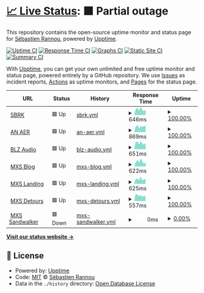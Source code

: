 # [📈 Live Status](https://aimxhaisse.github.io/gitmon): <!--live status--> **🟧 Partial outage**

This repository contains the open-source uptime monitor and status page for [Sébastien Rannou](https://mxs.sbrk.org), powered by [Upptime](https://github.com/upptime/upptime).

[![Uptime CI](https://github.com/aimxhaisse/gitmon/workflows/Uptime%20CI/badge.svg)](https://github.com/aimxhaisse/gitmon/actions?query=workflow%3A%22Uptime+CI%22)
[![Response Time CI](https://github.com/aimxhaisse/gitmon/workflows/Response%20Time%20CI/badge.svg)](https://github.com/aimxhaisse/gitmon/actions?query=workflow%3A%22Response+Time+CI%22)
[![Graphs CI](https://github.com/aimxhaisse/gitmon/workflows/Graphs%20CI/badge.svg)](https://github.com/aimxhaisse/gitmon/actions?query=workflow%3A%22Graphs+CI%22)
[![Static Site CI](https://github.com/aimxhaisse/gitmon/workflows/Static%20Site%20CI/badge.svg)](https://github.com/aimxhaisse/gitmon/actions?query=workflow%3A%22Static+Site+CI%22)
[![Summary CI](https://github.com/aimxhaisse/gitmon/workflows/Summary%20CI/badge.svg)](https://github.com/aimxhaisse/gitmon/actions?query=workflow%3A%22Summary+CI%22)

With [Upptime](https://upptime.js.org), you can get your own unlimited and free uptime monitor and status page, powered entirely by a GitHub repository. We use [Issues](https://github.com/aimxhaisse/gitmon/issues) as incident reports, [Actions](https://github.com/aimxhaisse/gitmon/actions) as uptime monitors, and [Pages](https://aimxhaisse.github.io/gitmon) for the status page.

<!--start: status pages-->
<!-- This summary is generated by Upptime (https://github.com/upptime/upptime) -->
<!-- Do not edit this manually, your changes will be overwritten -->
<!-- prettier-ignore -->
| URL | Status | History | Response Time | Uptime |
| --- | ------ | ------- | ------------- | ------ |
| <img alt="" src="https://icons.duckduckgo.com/ip3/sbrk.org.ico" height="13"> [SBRK](https://sbrk.org) | 🟩 Up | [sbrk.yml](https://github.com/aimxhaisse/gitmon/commits/HEAD/history/sbrk.yml) | <details><summary><img alt="Response time graph" src="./graphs/sbrk/response-time-week.png" height="20"> 646ms</summary><br><a href="https://aimxhaisse.github.io/gitmon/history/sbrk"><img alt="Response time 607" src="https://img.shields.io/endpoint?url=https%3A%2F%2Fraw.githubusercontent.com%2Faimxhaisse%2Fgitmon%2FHEAD%2Fapi%2Fsbrk%2Fresponse-time.json"></a><br><a href="https://aimxhaisse.github.io/gitmon/history/sbrk"><img alt="24-hour response time 615" src="https://img.shields.io/endpoint?url=https%3A%2F%2Fraw.githubusercontent.com%2Faimxhaisse%2Fgitmon%2FHEAD%2Fapi%2Fsbrk%2Fresponse-time-day.json"></a><br><a href="https://aimxhaisse.github.io/gitmon/history/sbrk"><img alt="7-day response time 646" src="https://img.shields.io/endpoint?url=https%3A%2F%2Fraw.githubusercontent.com%2Faimxhaisse%2Fgitmon%2FHEAD%2Fapi%2Fsbrk%2Fresponse-time-week.json"></a><br><a href="https://aimxhaisse.github.io/gitmon/history/sbrk"><img alt="30-day response time 635" src="https://img.shields.io/endpoint?url=https%3A%2F%2Fraw.githubusercontent.com%2Faimxhaisse%2Fgitmon%2FHEAD%2Fapi%2Fsbrk%2Fresponse-time-month.json"></a><br><a href="https://aimxhaisse.github.io/gitmon/history/sbrk"><img alt="1-year response time 610" src="https://img.shields.io/endpoint?url=https%3A%2F%2Fraw.githubusercontent.com%2Faimxhaisse%2Fgitmon%2FHEAD%2Fapi%2Fsbrk%2Fresponse-time-year.json"></a></details> | <details><summary><a href="https://aimxhaisse.github.io/gitmon/history/sbrk">100.00%</a></summary><a href="https://aimxhaisse.github.io/gitmon/history/sbrk"><img alt="All-time uptime 94.48%" src="https://img.shields.io/endpoint?url=https%3A%2F%2Fraw.githubusercontent.com%2Faimxhaisse%2Fgitmon%2FHEAD%2Fapi%2Fsbrk%2Fuptime.json"></a><br><a href="https://aimxhaisse.github.io/gitmon/history/sbrk"><img alt="24-hour uptime 100.00%" src="https://img.shields.io/endpoint?url=https%3A%2F%2Fraw.githubusercontent.com%2Faimxhaisse%2Fgitmon%2FHEAD%2Fapi%2Fsbrk%2Fuptime-day.json"></a><br><a href="https://aimxhaisse.github.io/gitmon/history/sbrk"><img alt="7-day uptime 100.00%" src="https://img.shields.io/endpoint?url=https%3A%2F%2Fraw.githubusercontent.com%2Faimxhaisse%2Fgitmon%2FHEAD%2Fapi%2Fsbrk%2Fuptime-week.json"></a><br><a href="https://aimxhaisse.github.io/gitmon/history/sbrk"><img alt="30-day uptime 100.00%" src="https://img.shields.io/endpoint?url=https%3A%2F%2Fraw.githubusercontent.com%2Faimxhaisse%2Fgitmon%2FHEAD%2Fapi%2Fsbrk%2Fuptime-month.json"></a><br><a href="https://aimxhaisse.github.io/gitmon/history/sbrk"><img alt="1-year uptime 88.42%" src="https://img.shields.io/endpoint?url=https%3A%2F%2Fraw.githubusercontent.com%2Faimxhaisse%2Fgitmon%2FHEAD%2Fapi%2Fsbrk%2Fuptime-year.json"></a></details>
| <img alt="" src="https://icons.duckduckgo.com/ip3/an-aer.bzh.ico" height="13"> [AN AER](https://an-aer.bzh) | 🟩 Up | [an-aer.yml](https://github.com/aimxhaisse/gitmon/commits/HEAD/history/an-aer.yml) | <details><summary><img alt="Response time graph" src="./graphs/an-aer/response-time-week.png" height="20"> 869ms</summary><br><a href="https://aimxhaisse.github.io/gitmon/history/an-aer"><img alt="Response time 933" src="https://img.shields.io/endpoint?url=https%3A%2F%2Fraw.githubusercontent.com%2Faimxhaisse%2Fgitmon%2FHEAD%2Fapi%2Fan-aer%2Fresponse-time.json"></a><br><a href="https://aimxhaisse.github.io/gitmon/history/an-aer"><img alt="24-hour response time 956" src="https://img.shields.io/endpoint?url=https%3A%2F%2Fraw.githubusercontent.com%2Faimxhaisse%2Fgitmon%2FHEAD%2Fapi%2Fan-aer%2Fresponse-time-day.json"></a><br><a href="https://aimxhaisse.github.io/gitmon/history/an-aer"><img alt="7-day response time 869" src="https://img.shields.io/endpoint?url=https%3A%2F%2Fraw.githubusercontent.com%2Faimxhaisse%2Fgitmon%2FHEAD%2Fapi%2Fan-aer%2Fresponse-time-week.json"></a><br><a href="https://aimxhaisse.github.io/gitmon/history/an-aer"><img alt="30-day response time 838" src="https://img.shields.io/endpoint?url=https%3A%2F%2Fraw.githubusercontent.com%2Faimxhaisse%2Fgitmon%2FHEAD%2Fapi%2Fan-aer%2Fresponse-time-month.json"></a><br><a href="https://aimxhaisse.github.io/gitmon/history/an-aer"><img alt="1-year response time 902" src="https://img.shields.io/endpoint?url=https%3A%2F%2Fraw.githubusercontent.com%2Faimxhaisse%2Fgitmon%2FHEAD%2Fapi%2Fan-aer%2Fresponse-time-year.json"></a></details> | <details><summary><a href="https://aimxhaisse.github.io/gitmon/history/an-aer">100.00%</a></summary><a href="https://aimxhaisse.github.io/gitmon/history/an-aer"><img alt="All-time uptime 98.92%" src="https://img.shields.io/endpoint?url=https%3A%2F%2Fraw.githubusercontent.com%2Faimxhaisse%2Fgitmon%2FHEAD%2Fapi%2Fan-aer%2Fuptime.json"></a><br><a href="https://aimxhaisse.github.io/gitmon/history/an-aer"><img alt="24-hour uptime 100.00%" src="https://img.shields.io/endpoint?url=https%3A%2F%2Fraw.githubusercontent.com%2Faimxhaisse%2Fgitmon%2FHEAD%2Fapi%2Fan-aer%2Fuptime-day.json"></a><br><a href="https://aimxhaisse.github.io/gitmon/history/an-aer"><img alt="7-day uptime 100.00%" src="https://img.shields.io/endpoint?url=https%3A%2F%2Fraw.githubusercontent.com%2Faimxhaisse%2Fgitmon%2FHEAD%2Fapi%2Fan-aer%2Fuptime-week.json"></a><br><a href="https://aimxhaisse.github.io/gitmon/history/an-aer"><img alt="30-day uptime 96.51%" src="https://img.shields.io/endpoint?url=https%3A%2F%2Fraw.githubusercontent.com%2Faimxhaisse%2Fgitmon%2FHEAD%2Fapi%2Fan-aer%2Fuptime-month.json"></a><br><a href="https://aimxhaisse.github.io/gitmon/history/an-aer"><img alt="1-year uptime 98.98%" src="https://img.shields.io/endpoint?url=https%3A%2F%2Fraw.githubusercontent.com%2Faimxhaisse%2Fgitmon%2FHEAD%2Fapi%2Fan-aer%2Fuptime-year.json"></a></details>
| <img alt="" src="https://icons.duckduckgo.com/ip3/blz.sbrk.org.ico" height="13"> [BLZ Audio](https://blz.sbrk.org) | 🟩 Up | [blz-audio.yml](https://github.com/aimxhaisse/gitmon/commits/HEAD/history/blz-audio.yml) | <details><summary><img alt="Response time graph" src="./graphs/blz-audio/response-time-week.png" height="20"> 651ms</summary><br><a href="https://aimxhaisse.github.io/gitmon/history/blz-audio"><img alt="Response time 614" src="https://img.shields.io/endpoint?url=https%3A%2F%2Fraw.githubusercontent.com%2Faimxhaisse%2Fgitmon%2FHEAD%2Fapi%2Fblz-audio%2Fresponse-time.json"></a><br><a href="https://aimxhaisse.github.io/gitmon/history/blz-audio"><img alt="24-hour response time 630" src="https://img.shields.io/endpoint?url=https%3A%2F%2Fraw.githubusercontent.com%2Faimxhaisse%2Fgitmon%2FHEAD%2Fapi%2Fblz-audio%2Fresponse-time-day.json"></a><br><a href="https://aimxhaisse.github.io/gitmon/history/blz-audio"><img alt="7-day response time 651" src="https://img.shields.io/endpoint?url=https%3A%2F%2Fraw.githubusercontent.com%2Faimxhaisse%2Fgitmon%2FHEAD%2Fapi%2Fblz-audio%2Fresponse-time-week.json"></a><br><a href="https://aimxhaisse.github.io/gitmon/history/blz-audio"><img alt="30-day response time 810" src="https://img.shields.io/endpoint?url=https%3A%2F%2Fraw.githubusercontent.com%2Faimxhaisse%2Fgitmon%2FHEAD%2Fapi%2Fblz-audio%2Fresponse-time-month.json"></a><br><a href="https://aimxhaisse.github.io/gitmon/history/blz-audio"><img alt="1-year response time 625" src="https://img.shields.io/endpoint?url=https%3A%2F%2Fraw.githubusercontent.com%2Faimxhaisse%2Fgitmon%2FHEAD%2Fapi%2Fblz-audio%2Fresponse-time-year.json"></a></details> | <details><summary><a href="https://aimxhaisse.github.io/gitmon/history/blz-audio">100.00%</a></summary><a href="https://aimxhaisse.github.io/gitmon/history/blz-audio"><img alt="All-time uptime 99.84%" src="https://img.shields.io/endpoint?url=https%3A%2F%2Fraw.githubusercontent.com%2Faimxhaisse%2Fgitmon%2FHEAD%2Fapi%2Fblz-audio%2Fuptime.json"></a><br><a href="https://aimxhaisse.github.io/gitmon/history/blz-audio"><img alt="24-hour uptime 100.00%" src="https://img.shields.io/endpoint?url=https%3A%2F%2Fraw.githubusercontent.com%2Faimxhaisse%2Fgitmon%2FHEAD%2Fapi%2Fblz-audio%2Fuptime-day.json"></a><br><a href="https://aimxhaisse.github.io/gitmon/history/blz-audio"><img alt="7-day uptime 100.00%" src="https://img.shields.io/endpoint?url=https%3A%2F%2Fraw.githubusercontent.com%2Faimxhaisse%2Fgitmon%2FHEAD%2Fapi%2Fblz-audio%2Fuptime-week.json"></a><br><a href="https://aimxhaisse.github.io/gitmon/history/blz-audio"><img alt="30-day uptime 100.00%" src="https://img.shields.io/endpoint?url=https%3A%2F%2Fraw.githubusercontent.com%2Faimxhaisse%2Fgitmon%2FHEAD%2Fapi%2Fblz-audio%2Fuptime-month.json"></a><br><a href="https://aimxhaisse.github.io/gitmon/history/blz-audio"><img alt="1-year uptime 100.00%" src="https://img.shields.io/endpoint?url=https%3A%2F%2Fraw.githubusercontent.com%2Faimxhaisse%2Fgitmon%2FHEAD%2Fapi%2Fblz-audio%2Fuptime-year.json"></a></details>
| <img alt="" src="https://icons.duckduckgo.com/ip3/mxs.sbrk.org.ico" height="13"> [MXS Blog](https://mxs.sbrk.org/) | 🟩 Up | [mxs-blog.yml](https://github.com/aimxhaisse/gitmon/commits/HEAD/history/mxs-blog.yml) | <details><summary><img alt="Response time graph" src="./graphs/mxs-blog/response-time-week.png" height="20"> 622ms</summary><br><a href="https://aimxhaisse.github.io/gitmon/history/mxs-blog"><img alt="Response time 580" src="https://img.shields.io/endpoint?url=https%3A%2F%2Fraw.githubusercontent.com%2Faimxhaisse%2Fgitmon%2FHEAD%2Fapi%2Fmxs-blog%2Fresponse-time.json"></a><br><a href="https://aimxhaisse.github.io/gitmon/history/mxs-blog"><img alt="24-hour response time 544" src="https://img.shields.io/endpoint?url=https%3A%2F%2Fraw.githubusercontent.com%2Faimxhaisse%2Fgitmon%2FHEAD%2Fapi%2Fmxs-blog%2Fresponse-time-day.json"></a><br><a href="https://aimxhaisse.github.io/gitmon/history/mxs-blog"><img alt="7-day response time 622" src="https://img.shields.io/endpoint?url=https%3A%2F%2Fraw.githubusercontent.com%2Faimxhaisse%2Fgitmon%2FHEAD%2Fapi%2Fmxs-blog%2Fresponse-time-week.json"></a><br><a href="https://aimxhaisse.github.io/gitmon/history/mxs-blog"><img alt="30-day response time 613" src="https://img.shields.io/endpoint?url=https%3A%2F%2Fraw.githubusercontent.com%2Faimxhaisse%2Fgitmon%2FHEAD%2Fapi%2Fmxs-blog%2Fresponse-time-month.json"></a><br><a href="https://aimxhaisse.github.io/gitmon/history/mxs-blog"><img alt="1-year response time 567" src="https://img.shields.io/endpoint?url=https%3A%2F%2Fraw.githubusercontent.com%2Faimxhaisse%2Fgitmon%2FHEAD%2Fapi%2Fmxs-blog%2Fresponse-time-year.json"></a></details> | <details><summary><a href="https://aimxhaisse.github.io/gitmon/history/mxs-blog">100.00%</a></summary><a href="https://aimxhaisse.github.io/gitmon/history/mxs-blog"><img alt="All-time uptime 99.90%" src="https://img.shields.io/endpoint?url=https%3A%2F%2Fraw.githubusercontent.com%2Faimxhaisse%2Fgitmon%2FHEAD%2Fapi%2Fmxs-blog%2Fuptime.json"></a><br><a href="https://aimxhaisse.github.io/gitmon/history/mxs-blog"><img alt="24-hour uptime 100.00%" src="https://img.shields.io/endpoint?url=https%3A%2F%2Fraw.githubusercontent.com%2Faimxhaisse%2Fgitmon%2FHEAD%2Fapi%2Fmxs-blog%2Fuptime-day.json"></a><br><a href="https://aimxhaisse.github.io/gitmon/history/mxs-blog"><img alt="7-day uptime 100.00%" src="https://img.shields.io/endpoint?url=https%3A%2F%2Fraw.githubusercontent.com%2Faimxhaisse%2Fgitmon%2FHEAD%2Fapi%2Fmxs-blog%2Fuptime-week.json"></a><br><a href="https://aimxhaisse.github.io/gitmon/history/mxs-blog"><img alt="30-day uptime 100.00%" src="https://img.shields.io/endpoint?url=https%3A%2F%2Fraw.githubusercontent.com%2Faimxhaisse%2Fgitmon%2FHEAD%2Fapi%2Fmxs-blog%2Fuptime-month.json"></a><br><a href="https://aimxhaisse.github.io/gitmon/history/mxs-blog"><img alt="1-year uptime 100.00%" src="https://img.shields.io/endpoint?url=https%3A%2F%2Fraw.githubusercontent.com%2Faimxhaisse%2Fgitmon%2FHEAD%2Fapi%2Fmxs-blog%2Fuptime-year.json"></a></details>
| <img alt="" src="https://icons.duckduckgo.com/ip3/landing.mxs.sbrk.org.ico" height="13"> [MXS Landing](https://landing.mxs.sbrk.org/) | 🟩 Up | [mxs-landing.yml](https://github.com/aimxhaisse/gitmon/commits/HEAD/history/mxs-landing.yml) | <details><summary><img alt="Response time graph" src="./graphs/mxs-landing/response-time-week.png" height="20"> 625ms</summary><br><a href="https://aimxhaisse.github.io/gitmon/history/mxs-landing"><img alt="Response time 566" src="https://img.shields.io/endpoint?url=https%3A%2F%2Fraw.githubusercontent.com%2Faimxhaisse%2Fgitmon%2FHEAD%2Fapi%2Fmxs-landing%2Fresponse-time.json"></a><br><a href="https://aimxhaisse.github.io/gitmon/history/mxs-landing"><img alt="24-hour response time 604" src="https://img.shields.io/endpoint?url=https%3A%2F%2Fraw.githubusercontent.com%2Faimxhaisse%2Fgitmon%2FHEAD%2Fapi%2Fmxs-landing%2Fresponse-time-day.json"></a><br><a href="https://aimxhaisse.github.io/gitmon/history/mxs-landing"><img alt="7-day response time 625" src="https://img.shields.io/endpoint?url=https%3A%2F%2Fraw.githubusercontent.com%2Faimxhaisse%2Fgitmon%2FHEAD%2Fapi%2Fmxs-landing%2Fresponse-time-week.json"></a><br><a href="https://aimxhaisse.github.io/gitmon/history/mxs-landing"><img alt="30-day response time 596" src="https://img.shields.io/endpoint?url=https%3A%2F%2Fraw.githubusercontent.com%2Faimxhaisse%2Fgitmon%2FHEAD%2Fapi%2Fmxs-landing%2Fresponse-time-month.json"></a><br><a href="https://aimxhaisse.github.io/gitmon/history/mxs-landing"><img alt="1-year response time 565" src="https://img.shields.io/endpoint?url=https%3A%2F%2Fraw.githubusercontent.com%2Faimxhaisse%2Fgitmon%2FHEAD%2Fapi%2Fmxs-landing%2Fresponse-time-year.json"></a></details> | <details><summary><a href="https://aimxhaisse.github.io/gitmon/history/mxs-landing">100.00%</a></summary><a href="https://aimxhaisse.github.io/gitmon/history/mxs-landing"><img alt="All-time uptime 99.90%" src="https://img.shields.io/endpoint?url=https%3A%2F%2Fraw.githubusercontent.com%2Faimxhaisse%2Fgitmon%2FHEAD%2Fapi%2Fmxs-landing%2Fuptime.json"></a><br><a href="https://aimxhaisse.github.io/gitmon/history/mxs-landing"><img alt="24-hour uptime 100.00%" src="https://img.shields.io/endpoint?url=https%3A%2F%2Fraw.githubusercontent.com%2Faimxhaisse%2Fgitmon%2FHEAD%2Fapi%2Fmxs-landing%2Fuptime-day.json"></a><br><a href="https://aimxhaisse.github.io/gitmon/history/mxs-landing"><img alt="7-day uptime 100.00%" src="https://img.shields.io/endpoint?url=https%3A%2F%2Fraw.githubusercontent.com%2Faimxhaisse%2Fgitmon%2FHEAD%2Fapi%2Fmxs-landing%2Fuptime-week.json"></a><br><a href="https://aimxhaisse.github.io/gitmon/history/mxs-landing"><img alt="30-day uptime 100.00%" src="https://img.shields.io/endpoint?url=https%3A%2F%2Fraw.githubusercontent.com%2Faimxhaisse%2Fgitmon%2FHEAD%2Fapi%2Fmxs-landing%2Fuptime-month.json"></a><br><a href="https://aimxhaisse.github.io/gitmon/history/mxs-landing"><img alt="1-year uptime 100.00%" src="https://img.shields.io/endpoint?url=https%3A%2F%2Fraw.githubusercontent.com%2Faimxhaisse%2Fgitmon%2FHEAD%2Fapi%2Fmxs-landing%2Fuptime-year.json"></a></details>
| <img alt="" src="https://icons.duckduckgo.com/ip3/detours.sbrk.org.ico" height="13"> [MXS Detours](https://detours.sbrk.org) | 🟩 Up | [mxs-detours.yml](https://github.com/aimxhaisse/gitmon/commits/HEAD/history/mxs-detours.yml) | <details><summary><img alt="Response time graph" src="./graphs/mxs-detours/response-time-week.png" height="20"> 557ms</summary><br><a href="https://aimxhaisse.github.io/gitmon/history/mxs-detours"><img alt="Response time 556" src="https://img.shields.io/endpoint?url=https%3A%2F%2Fraw.githubusercontent.com%2Faimxhaisse%2Fgitmon%2FHEAD%2Fapi%2Fmxs-detours%2Fresponse-time.json"></a><br><a href="https://aimxhaisse.github.io/gitmon/history/mxs-detours"><img alt="24-hour response time 447" src="https://img.shields.io/endpoint?url=https%3A%2F%2Fraw.githubusercontent.com%2Faimxhaisse%2Fgitmon%2FHEAD%2Fapi%2Fmxs-detours%2Fresponse-time-day.json"></a><br><a href="https://aimxhaisse.github.io/gitmon/history/mxs-detours"><img alt="7-day response time 557" src="https://img.shields.io/endpoint?url=https%3A%2F%2Fraw.githubusercontent.com%2Faimxhaisse%2Fgitmon%2FHEAD%2Fapi%2Fmxs-detours%2Fresponse-time-week.json"></a><br><a href="https://aimxhaisse.github.io/gitmon/history/mxs-detours"><img alt="30-day response time 581" src="https://img.shields.io/endpoint?url=https%3A%2F%2Fraw.githubusercontent.com%2Faimxhaisse%2Fgitmon%2FHEAD%2Fapi%2Fmxs-detours%2Fresponse-time-month.json"></a><br><a href="https://aimxhaisse.github.io/gitmon/history/mxs-detours"><img alt="1-year response time 545" src="https://img.shields.io/endpoint?url=https%3A%2F%2Fraw.githubusercontent.com%2Faimxhaisse%2Fgitmon%2FHEAD%2Fapi%2Fmxs-detours%2Fresponse-time-year.json"></a></details> | <details><summary><a href="https://aimxhaisse.github.io/gitmon/history/mxs-detours">100.00%</a></summary><a href="https://aimxhaisse.github.io/gitmon/history/mxs-detours"><img alt="All-time uptime 99.91%" src="https://img.shields.io/endpoint?url=https%3A%2F%2Fraw.githubusercontent.com%2Faimxhaisse%2Fgitmon%2FHEAD%2Fapi%2Fmxs-detours%2Fuptime.json"></a><br><a href="https://aimxhaisse.github.io/gitmon/history/mxs-detours"><img alt="24-hour uptime 100.00%" src="https://img.shields.io/endpoint?url=https%3A%2F%2Fraw.githubusercontent.com%2Faimxhaisse%2Fgitmon%2FHEAD%2Fapi%2Fmxs-detours%2Fuptime-day.json"></a><br><a href="https://aimxhaisse.github.io/gitmon/history/mxs-detours"><img alt="7-day uptime 100.00%" src="https://img.shields.io/endpoint?url=https%3A%2F%2Fraw.githubusercontent.com%2Faimxhaisse%2Fgitmon%2FHEAD%2Fapi%2Fmxs-detours%2Fuptime-week.json"></a><br><a href="https://aimxhaisse.github.io/gitmon/history/mxs-detours"><img alt="30-day uptime 100.00%" src="https://img.shields.io/endpoint?url=https%3A%2F%2Fraw.githubusercontent.com%2Faimxhaisse%2Fgitmon%2FHEAD%2Fapi%2Fmxs-detours%2Fuptime-month.json"></a><br><a href="https://aimxhaisse.github.io/gitmon/history/mxs-detours"><img alt="1-year uptime 100.00%" src="https://img.shields.io/endpoint?url=https%3A%2F%2Fraw.githubusercontent.com%2Faimxhaisse%2Fgitmon%2FHEAD%2Fapi%2Fmxs-detours%2Fuptime-year.json"></a></details>
| <img alt="" src="https://icons.duckduckgo.com/ip3/sandwalker.sbrk.org.ico" height="13"> [MXS Sandwalker](https://sandwalker.sbrk.org/) | 🟥 Down | [mxs-sandwalker.yml](https://github.com/aimxhaisse/gitmon/commits/HEAD/history/mxs-sandwalker.yml) | <details><summary><img alt="Response time graph" src="./graphs/mxs-sandwalker/response-time-week.png" height="20"> 0ms</summary><br><a href="https://aimxhaisse.github.io/gitmon/history/mxs-sandwalker"><img alt="Response time 0" src="https://img.shields.io/endpoint?url=https%3A%2F%2Fraw.githubusercontent.com%2Faimxhaisse%2Fgitmon%2FHEAD%2Fapi%2Fmxs-sandwalker%2Fresponse-time.json"></a><br><a href="https://aimxhaisse.github.io/gitmon/history/mxs-sandwalker"><img alt="24-hour response time 0" src="https://img.shields.io/endpoint?url=https%3A%2F%2Fraw.githubusercontent.com%2Faimxhaisse%2Fgitmon%2FHEAD%2Fapi%2Fmxs-sandwalker%2Fresponse-time-day.json"></a><br><a href="https://aimxhaisse.github.io/gitmon/history/mxs-sandwalker"><img alt="7-day response time 0" src="https://img.shields.io/endpoint?url=https%3A%2F%2Fraw.githubusercontent.com%2Faimxhaisse%2Fgitmon%2FHEAD%2Fapi%2Fmxs-sandwalker%2Fresponse-time-week.json"></a><br><a href="https://aimxhaisse.github.io/gitmon/history/mxs-sandwalker"><img alt="30-day response time 0" src="https://img.shields.io/endpoint?url=https%3A%2F%2Fraw.githubusercontent.com%2Faimxhaisse%2Fgitmon%2FHEAD%2Fapi%2Fmxs-sandwalker%2Fresponse-time-month.json"></a><br><a href="https://aimxhaisse.github.io/gitmon/history/mxs-sandwalker"><img alt="1-year response time 0" src="https://img.shields.io/endpoint?url=https%3A%2F%2Fraw.githubusercontent.com%2Faimxhaisse%2Fgitmon%2FHEAD%2Fapi%2Fmxs-sandwalker%2Fresponse-time-year.json"></a></details> | <details><summary><a href="https://aimxhaisse.github.io/gitmon/history/mxs-sandwalker">0.00%</a></summary><a href="https://aimxhaisse.github.io/gitmon/history/mxs-sandwalker"><img alt="All-time uptime 46.77%" src="https://img.shields.io/endpoint?url=https%3A%2F%2Fraw.githubusercontent.com%2Faimxhaisse%2Fgitmon%2FHEAD%2Fapi%2Fmxs-sandwalker%2Fuptime.json"></a><br><a href="https://aimxhaisse.github.io/gitmon/history/mxs-sandwalker"><img alt="24-hour uptime 0.00%" src="https://img.shields.io/endpoint?url=https%3A%2F%2Fraw.githubusercontent.com%2Faimxhaisse%2Fgitmon%2FHEAD%2Fapi%2Fmxs-sandwalker%2Fuptime-day.json"></a><br><a href="https://aimxhaisse.github.io/gitmon/history/mxs-sandwalker"><img alt="7-day uptime 0.00%" src="https://img.shields.io/endpoint?url=https%3A%2F%2Fraw.githubusercontent.com%2Faimxhaisse%2Fgitmon%2FHEAD%2Fapi%2Fmxs-sandwalker%2Fuptime-week.json"></a><br><a href="https://aimxhaisse.github.io/gitmon/history/mxs-sandwalker"><img alt="30-day uptime 1.38%" src="https://img.shields.io/endpoint?url=https%3A%2F%2Fraw.githubusercontent.com%2Faimxhaisse%2Fgitmon%2FHEAD%2Fapi%2Fmxs-sandwalker%2Fuptime-month.json"></a><br><a href="https://aimxhaisse.github.io/gitmon/history/mxs-sandwalker"><img alt="1-year uptime 0.00%" src="https://img.shields.io/endpoint?url=https%3A%2F%2Fraw.githubusercontent.com%2Faimxhaisse%2Fgitmon%2FHEAD%2Fapi%2Fmxs-sandwalker%2Fuptime-year.json"></a></details>

<!--end: status pages-->

[**Visit our status website →**](https://aimxhaisse.github.io/gitmon)

## 📄 License

- Powered by: [Upptime](https://github.com/upptime/upptime)
- Code: [MIT](./LICENSE) © [Sébastien Rannou](https://mxs.sbrk.org)
- Data in the `./history` directory: [Open Database License](https://opendatacommons.org/licenses/odbl/1-0/)
